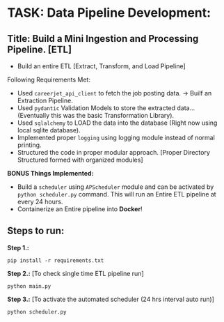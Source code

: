 # TASK: Data Pipeline Development:

## Title: Build a Mini Ingestion and Processing Pipeline. [ETL]

- Build an entire ETL [Extract, Transform, and Load Pipeline]

Following Requirements Met:

- Used `careerjet_api_client` to fetch the job posting data. -> Builf an Extraction Pipeline.
- Used `pydantic` Validation Models to store the extracted data... (Eventually this was the basic Transformation Library).
- Used `sqlalchemy` to LOAD the data into the database (Right now using local sqlite database).
- Implemented proper `logging` using logging module instead of normal printing.
- Structured the code in proper modular approach. [Proper Directory Structured formed with organized modules]

**BONUS Things Implemented:**

- Build a `scheduler` using `APScheduler` module and can be activated by `python scheduler.py` command. This will run an Entire ETL pipeline at every 24 hours.
- Containerize an Entire pipeline into **Docker**!

## Steps to run:

**Step 1.:**

`pip install -r requirements.txt`

**Step 2.:** [To check single time ETL pipeline run]

```
python main.py
```

**Step 3.:** [To activate the automated scheduler (24 hrs interval auto run)]

```
python scheduler.py
```
